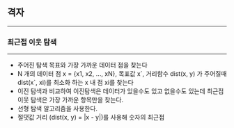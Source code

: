 ## 격자
<hr/>

### 최근접 이웃 탐색
<hr/>

* 주어진 탐색 목표와 가장 가까운 데이터 점을 찾는다
* N 개의 데이터 점 x = {x1, x2, ..., xN}, 목표값 x\`, 거리함수 dist(x, y) 가 주어질때 dist(x\`, xi)를 최소화 하는 x 내 점 xi를 찾는다
* 이진 탐색과 비교하여 이진탐색은 데이터가 있을수도 있고 없을수도 있는데 최근접 이웃 탐색은 가장 가까운 항목만을 찾는다.
* 선형 탐색 알고리즘을 사용한다.
* 절댓값 거리 (dist(x, y) = |x - y|)를 사용해 숫자의 최근접 